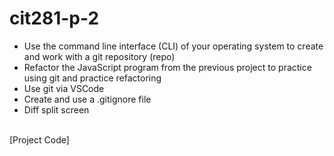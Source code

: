 # cit281-p-2
* Use the command line interface (CLI) of your operating system to create and work with a git repository (repo)
* Refactor the JavaScript program from the previous project to practice using git and practice refactoring
* Use git via VSCode
* Create and use a .gitignore file
* Diff split screen
</br>
[Project Code]
